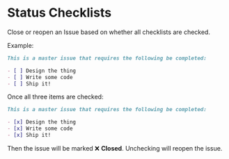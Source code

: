 # Status Checklists

Close or reopen an Issue based on whether all checklists are checked.

Example:

```md
This is a master issue that requires the following be completed:

- [ ] Design the thing
- [ ] Write some code
- [ ] Ship it!
```

Once all three items are checked:

```md
This is a master issue that requires the following be completed:

- [x] Design the thing
- [x] Write some code
- [x] Ship it!
```

Then the issue will be marked ❌ **Closed**. Unchecking will reopen the issue.
